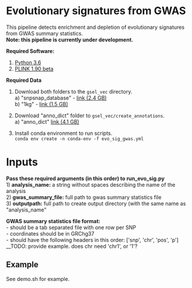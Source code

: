 # Evolutionary signatures from GWAS
This pipeline detects enrichment and depletion of evolutionary signatures from GWAS summary statistics.<br>
**Note: this pipeline is currently under development.**

**Required Software:** 
1) [Python 3.6](https://www.python.org/downloads/release/python-360/)   
2) [PLINK 1.90 beta](https://www.cog-genomics.org/plink2)

**Required Data**   
1) Download both folders to the `gsel_vec` directory.  
a) "snpsnap_database"  - [link (2.4 GB)](https://drive.google.com/drive/folders/1P9r9axKakwY20eD_f3NCoRY0g1aLcp2T?usp=sharing)    
b) "1kg" - [link (1.5 GB)](https://drive.google.com/drive/folders/1yjp31LhZSi2Ftu_QmgKDKevLqHKJTH-0?usp=sharing)


2) Download "anno_dict" folder to `gsel_vec/create_annotations`.  
a) "anno_dict" [link (4.1 GB)](https://drive.google.com/drive/folders/1dps7iWshulKKEukxCdBu6MTy3j2s8KCj?usp=sharing)
  
3) Install conda environment to run scripts.  
	`conda env create -n conda-env -f evo_sig_gwas.yml`


# Inputs
**Pass these required arguments (in this order) to run_evo_sig.py**  <br>1) **analysis_name:** a string without spaces describing the name of the analysis <br> 2) **gwas_summary_file:** full path to gwas summary statistics file <br> 3) **outputpath:** full path to create output directory (with the same name as "analysis_name"

**GWAS summary statistics file format:**<br>- should be a tab separated file with one row per SNP <br>- coordinates should be in GRChg37<br>- should have the following headers in this order: ['snp', 'chr', 'pos', 'p']
__TODO: provide example. does chr need 'chr1', or '1'?


## Example
See demo.sh for example.
